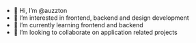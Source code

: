 - 👋 Hi, I’m @auzzton
- 👀 I’m interested in frontend, backend and design development
- 🌱 I’m currently learning frontend and backend
- 💞️ I’m looking to collaborate on application related projects


<!---
auzzton/auzzton is a ✨ special ✨ repository because its `README.md` (this file) appears on your GitHub profile.
You can click the Preview link to take a look at your changes.
--->
